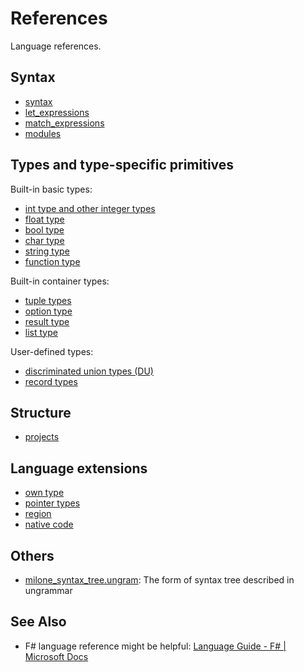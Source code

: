 # References

Language references.

## Syntax

- [syntax](syntax.md)
- [let_expressions](let_expressions.md)
- [match_expressions](match_expressions.md)
- [modules](modules.md)

## Types and type-specific primitives

Built-in basic types:

- [int type and other integer types](integer_types.md)
- [float type](float_types.md)
- [bool type](bool_type.md)
- [char type](char_type.md)
- [string type](string_type.md)
- [function type](function_type.md)

Built-in container types:

- [tuple types](tuple_types.md)
- [option type](option_type.md)
- [result type](result_type.md)
- [list type](list_type.md)

User-defined types:

- [discriminated union types (DU)](discriminated_union_types.md)
- [record types](record_types.md)

## Structure

- [projects](projects.md)

## Language extensions

- [own type](x_own_type.md)
- [pointer types](x_ptr_types.md)
- [region](x_region.md)
- [native code](x_native_code.md)

## Others

- [milone_syntax_tree.ungram](milone_syntax_tree.ungram): The form of syntax tree described in ungrammar

## See Also

- F# language reference might be helpful: [Language Guide - F# | Microsoft Docs](https://docs.microsoft.com/en-us/dotnet/fsharp/language-reference/)
